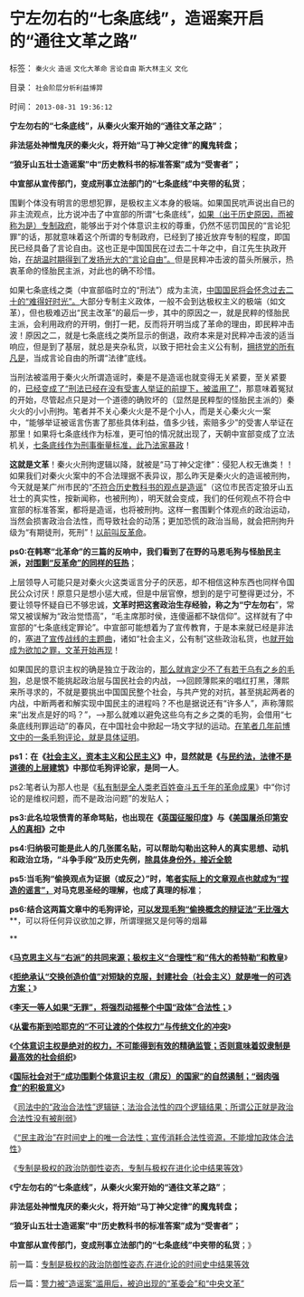 # 宁左勿右的“七条底线”，造谣案开启的“通往文革之路”

标签： `秦火火` `造谣` `文化大革命` `言论自由` `斯大林主义` `文化` 

目录： `社会阶层分析利益博羿`

时间： `2013-08-31 19:36:12`

**宁左勿右的“七条底线”，从秦火火案开始的“通往文革之路”**；

**非法惩处神憎鬼厌的秦火火，将开始“马丁神父定律”的魔鬼转盘；**

**“狼牙山五壮士造谣案”中“历史教科书的标准答案”成为“受害者”；**

**中宣部从宣传部门，变成刑事立法部门的“七条底线”中夹带的私货**；

围剿个体没有明言的思想犯罪，是极权主义本身的极端。如果国民吭声说出自已的非主流观点，比方说冲击了中宣部的所谓“七条底线”，[如果（出于历史原因，而被称为是）专制政府](../../../2009/7/16/中国在党领导下取得民主自由的长足进步.md)，能够出于对个体意识主权的尊重，仍然不惩罚国民的“言论犯罪”的话，那就意味着这个所谓的专制政府，已经到了接近放弃专制的程度，即国民已经具备了言论自由。这也正是中国国民在过去二十年之中，自江先生执政开始，[在胡温时期得到了发扬光大的“言论自由”。](../../../2013/2/14/政府一般容忍温和言论，围剿自由的是极左和民粹.md)但是民粹冲击波的苗头所展示，热衷革命的怪胎民主派，对此也的确不珍惜。

如果七条底线之类（中宣部临时立的“刑法”）成为主流，[中国国民将会怀念过去二十的“难得好时光”。](../../../2013/1/10/成功围剿资本主义后的政权，必然是极权.md)大部分专制主义政体，一般不会到达极权主义的极端（如文革），但也极难迈出“民主改革”的最后一步，其中的原因之一，就是民粹的怪胎民主派，会利用政府的开明，倒打一耙，反而将开明当成了革命的理由，即民粹冲击波！原因之二，就是七条底线之类所显示的倒退，政府本来是对民粹冲击波的适当响应，但是到了基层，就总是夹杂私货，以致于把社会主义公有制，[拥挤党的所有凡是](http://darthvad.blog.sohu.com/132102586.html)，当成言论自由的所谓“法律”底线。

当刑法被滥用于秦火火所谓造谣时，秦是不是造谣也就变得无关紧要，至关紧要的，[已经变成了“刑法已经在没有受害人举证的前提下，被滥用了”](../../../2013/8/22/卑鄙不是犯罪，秦火火案中不存在具体受害人.md)，那意味着冤狱的开始，尽管起点只是对一个道德的确败坏的（显然是民粹型的怪胎民主派的）秦火火的小小刑拘。笔者并不关心秦火火是不是个小人，而是关心秦火火一案中，“能够举证被谣言伤害了那些具体利益，值多少钱，索赔多少”的受害人举证在那里！如果将七条底线作为标准，更可怕的情况就出现了，天朝中宣部变成了立法机关，[七条底线作为刑事衡量标准，此乃法家暴政](../../../2013/7/15/法治社会根本没有“违法”概念.md)！

**这就是文革**！秦火火刑拘逻辑以降，就被是“马丁神父定律”：侵犯人权无谯类！！如果我们对秦火火案中的不合法理据不表异议，那么昨天是秦火火的造谣被刑拘，今天就是某广州市民的“[不符合历史教科书的观点是造谣](../../../2010/6/2/历史教科书是有标准答案的“历史故事”.md)”（这位市民否定狼牙山五壮士的真实性，按新闻称，也被刑拘），明天就会变成，我们的任何观点不符合中宣部的标准答案，都将是造谣，也将被刑拘。这样一套围剿个体观点的政治运动，当然会损害政治合法性，而导致社会的动荡；更加恐慌的政治当局，就会把刑拘升级为“有期徒刑，死刑”！[以前叫反革命](../../../2013/6/4/反革命的合理性，政治宽容的必要性.md)。

**ps0:在韩寒“北革命”的三篇的反响中，我们看到了在野的马恩毛狗与怪胎民主派，[对围剿“反革命”的同样的狂热](../../../2012/2/8/个人主义眼中的革命分子和不革命的韩寒.md)**；

上层领导人可能只是对秦火火这类谣言分子的厌恶，却不相信这种东西也同样令国民公众讨厌！原意只是想小惩大戒，但是中层官僚，想到的是宁可整得更过分，不要让领导怀疑自已不够忠诚，**文革时把这套政治生存经验，称之为“宁左勿右**”，常常又被误解为“政治觉悟高”，“毛主席那时侯，连傻逼都不缺信仰”。这样就有了中宣部的“七条底线定罪论”。中宣部可能想着为了宣传教育，于是本来就已经是非法的，[塞进了宣传战线的主题曲](../../../2013/2/14/专制都鼓励“（政治正确的）言论自由”，诚信的不同定义.md)，诸如“社会主义，公有制”这些政治私货，也[就开始成为欲加之罪，文革开始再现](../../../2010/11/30/为什么处罚造谣将制造恐慌？.md)！

如果国民的意识主权的确是独立于政治的，[那么就肯定少不了有若干乌有之乡的毛狗](http://darthvad.blog.163.com/blog/static/53399470201082143559587/)，总是恨不能挑起政治层与国民社会的内战，——>回顾薄熙来的唱红打黑，薄熙来所寻求的，不就是要挑出中国国民整个社会，与共产党的对抗，甚至挑起两者的内战，中断两者和解实现中国民主的进程吗？不也是据说还有“许多人”，声称薄熙来“出发点是好的吗？”，——>那么就难以避免这些乌有之乡之类的毛狗，会借用“七条底线刑罪运动”的春风，在中国社会中掀起一场文字狱的运动。[在笔者几年前博文中的一条毛狗评论，就是具体证明](../../../2009/10/30/社会主义，资本主义和公民主义.md)。

**ps1：在《**[**社会主义，资本主义和公民主义**](../../../2009/10/30/社会主义，资本主义和公民主义.md)**》中，显然就是《**[**与民约法，法律不是道德的上层建筑**](../../../2007/9/30/民主就是与民约法；法律并不是道德的上层建筑.md)**》中那位毛狗评论家，是同一人**。

ps2:笔者认为那人也是《[私有制是全人类老百姓奋斗五千年的革命成果](../../../2009/9/5/私有制是全人类老百姓奋斗五千年的革命成果.md)》中“你讨论的是维权问题，而不是政治问题”的发贴人；

**ps3:此名垃圾愤青的革命骂贴，也出现在《[英国征服印度](http://blog.sina.com.cn/s/blog_5563a64d0100bes4.htm)》与《[美国屠杀印第安人的真相](../../../2009/7/6/美国残酷屠杀印第安人的历史真相.md)》之中**

**ps4:归纳极可能是此人的几张匿名贴，可以帮助勾勒出这种人的真实思想、动机和政治立场，“斗争手段”及历史先例，[除具体身份外，接近全貌](../../../2013/8/17/社会观察和分析方法的科学与人治和法治的实证逻辑关系.md)**

**ps5:当毛狗“偷换观点为证据（或反之）”时，笔**[**者实际上的文章观点也就成为“捏造的谣言”，**](../../../2012/4/13/韩国的实名制“严打谣言”出尽洋相；.md)**对马克思圣经的理解，也成了真理的标准**；

**ps6:结合这两篇文章中的毛狗评论，**[**可以发现毛狗“偷换概念的辩证法”无比强大**](../../../2013/8/3/互联网流氓“哲学无赖天下无敌”的秘密.md)**，可以将任何异议欲加之罪，所谓理据又是何等的烟幕

**

《[**马克思主义与“右派”的共同来源；极权主义“合理性”和“伟大的希特勒”和教皇**](../../../2013/8/27/极权主义“合理性”,“伟大的希特勒”和教皇.md)》

《[**拒绝承认“交换创造价值”对短缺的克服，封建社会（社会主义）就是唯一的可选方案；**](../../../2013/8/27/社会主义是基督教和马克思主义及传统文化的唯一选择.md)》

《[**李天一等人如果“无罪”，将强烈动摇整个中国“政体”合法性；**](../../../2013/8/28/李天一案怎么能动摇中国政体的合法性？.md)》

《[**从霍布斯到哈耶克的“不可让渡的个体权力”与传统文化的冲突**](../../../2013/8/29/从霍布斯到哈耶克的“不可让渡的个体权力”与传统文化的冲突.md)》

《[**个体意识主权是绝对的权力，不可能得到有效的精确监管；否则意味着奴隶制是最高效的社会组织**](../../../2013/8/29/围剿个体意识主权“绝对的腐败”的“不缺信仰”的歇斯底里.md)》

《[**国际社会对于“成功围剿个体意识主权（肃反）的国家”的自然遏制；“弱肉强食”的积极意义**](../../../2013/8/29/国防大学政治军官们的公共信仰，本应在公众场合保持沉默.md)》

《[司法中的“政治合法性”逻辑链；法治合法性的四个逻辑结果；所谓公正就是政治合法性没有被削弱](../../../2013/8/30/天理昭昭非虚言，司法的“合法性链条”，及所谓公正.md)》

《[“民主政治”在时间史上的唯一合法性；宣传消耗合法性资源，不能增加政体合法性](../../../2013/8/31/物竞天择确保了“民主政治”在时间史上的唯一合法性.md)》

《[专制是极权的政治防御性姿态，专制与极权在进化论中结果等效](../../../2013/8/31/专制是极权的政治防御性姿态,在进化论的时间史中结果等效.md)》

《**宁左勿右的“七条底线”，从秦火火案开始的“通往文革之路”**；

**非法惩处神憎鬼厌的秦火火，将开始“马丁神父定律”的魔鬼转盘；**

**“狼牙山五壮士造谣案”中“历史教科书的标准答案”成为“受害者”；**

**中宣部从宣传部门，变成刑事立法部门的“七条底线”中夹带的私货**；》



前一篇：[专制是极权的政治防御性姿态,在进化论的时间史中结果等效](../../../2013/8/31/专制是极权的政治防御性姿态,在进化论的时间史中结果等效.md)

后一篇：[警力被“造谣案”滥用后，被迫出现的“革委会”和“中央文革”](../../../2013/8/31/警力被“造谣案”滥用后，被迫出现的“革委会”和“中央文革”.md)